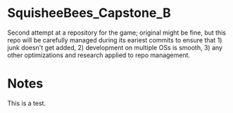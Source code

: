 # SquisheeBees_Capstone_B
Second attempt at a repository for the game; original might be fine, but this repo will be carefully managed during its eariest commits to ensure that 1) junk doesn't get added, 2) development on multiple OSs is smooth, 3) any other optimizations and research applied to repo management.

# Notes
This is a test.
